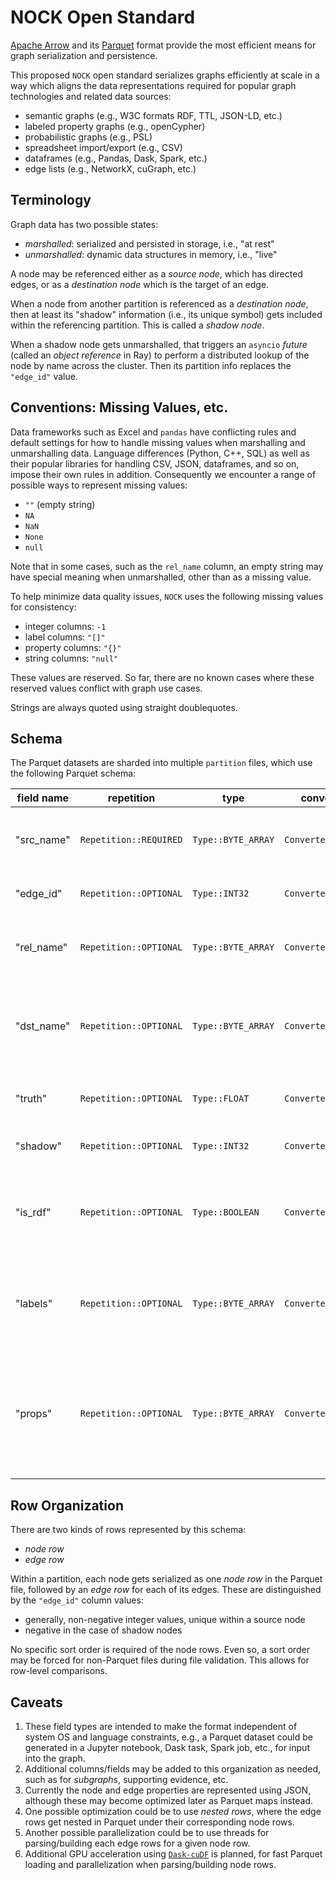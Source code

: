 # NOCK Open Standard

[Apache Arrow](https://arrow.apache.org/docs/index.html) 
and its [Parquet](https://arrow.apache.org/docs/cpp/parquet.html) format
provide the most efficient means for graph serialization and persistence.

This proposed `NOCK` open standard serializes graphs efficiently at
scale in a way which aligns the data representations required for
popular graph technologies and related data sources:

  * semantic graphs (e.g., W3C formats RDF, TTL, JSON-LD, etc.)
  * labeled property graphs (e.g., openCypher)
  * probabilistic graphs (e.g., PSL)
  * spreadsheet import/export (e.g., CSV)
  * dataframes (e.g., Pandas, Dask, Spark, etc.)
  * edge lists (e.g., NetworkX, cuGraph, etc.)


## Terminology

Graph data has two possible states:

  * _marshalled_: serialized and persisted in storage, i.e., "at rest"
  * _unmarshalled_: dynamic data structures in memory, i.e., "live"


A node may be referenced either as a _source node_, which has directed edges, or as a _destination node_ which is the target of an edge.

When a node from another partition is referenced as a _destination node_, then at least its "shadow" information (i.e., its unique symbol) gets included within the referencing partition. This is called a _shadow node_.

When a shadow node gets unmarshalled, that triggers an `asyncio` _future_ (called an _object reference_ in Ray) to perform a distributed lookup of the node by name across the cluster. Then its partition info replaces the `"edge_id"` value.


## Conventions: Missing Values, etc.

Data frameworks such as Excel and `pandas` have conflicting rules and default settings for how to handle missing values when marshalling and unmarshalling data. Language differences (Python, C++, SQL) as well as their popular libraries for handling CSV, JSON, dataframes, and so on, impose their own rules in addition. Consequently we encounter a range of possible ways to represent missing values:

  * `""` (empty string)
  * `NA`
  * `NaN`
  * `None`
  * `null`

Note that in some cases, such as the `rel_name` column, an empty string may have special meaning when unmarshalled, other than as a missing value.

To help minimize data quality issues, `NOCK` uses the following missing values for consistency:

  * integer columns: `-1`
  * label columns: `"[]"`
  * property columns: `"{}"`
  * string columns: `"null"`

These values are reserved. So far, there are no known cases where these reserved values conflict with graph use cases.

Strings are always quoted using straight doublequotes.


## Schema

The Parquet datasets are sharded into multiple `partition` files, which use the following Parquet schema:

| field name | repetition | type | converted type | purpose |
| -- | -- | -- | -- | -- |
| "src_name" | `Repetition::REQUIRED` | `Type::BYTE_ARRAY` | `ConvertedType::UTF8` | unique symbol for a source node (subject) |
| "edge_id" | `Repetition::OPTIONAL` | `Type::INT32` | `ConvertedType::INT_32` | integer identifier for an edge |
| "rel_name" | `Repetition::OPTIONAL` | `Type::BYTE_ARRAY` | `ConvertedType::UTF8` | optional relation symbol for an edge (predicate) |
| "dst_name" | `Repetition::OPTIONAL` | `Type::BYTE_ARRAY` | `ConvertedType::UTF8` | optional unique symbol for a destination node (object) |
| "truth" | `Repetition::OPTIONAL` | `Type::FLOAT` | `ConvertedType::NONE` | "truth" value for a source node |
| "shadow" | `Repetition::OPTIONAL` | `Type::INT32` | `ConvertedType::INT_32` | shadow index; `-1` for local node |
| "is_rdf" | `Repetition::OPTIONAL` | `Type::BOOLEAN` | `ConvertedType::NONE` | boolean flag, true if source node was created through W3C stack |
| "labels" |  `Repetition::OPTIONAL` | `Type::BYTE_ARRAY` | `ConvertedType::UTF8` | source node labels, represented as a comma-delimited string |
| "props" | `Repetition::OPTIONAL` | `Type::BYTE_ARRAY` | `ConvertedType::UTF8` | properties, either for source nodes or edges, represented as a JSON string of key/value pairs |


## Row Organization

There are two kinds of rows represented by this schema:

  - _node row_
  - _edge row_

Within a partition, each node gets serialized as one _node row_ in the Parquet file, followed by an _edge row_ for each of its edges. These are distinguished by the `"edge_id"` column values:

  * generally, non-negative integer values, unique within a source node
  * negative in the case of shadow nodes

No specific sort order is required of the node rows. Even so, a sort order may be forced for non-Parquet files during file validation. This allows for row-level comparisons.


## Caveats

1. These field types are intended to make the format independent of system OS and language constraints, e.g., a Parquet dataset could be generated in a Jupyter notebook, Dask task, Spark job, etc., for input into the graph.
1. Additional columns/fields may be added to this organization as needed, such as for _subgraphs_, supporting evidence, etc.
1. Currently the node and edge properties are represented using JSON, although these may become optimized later as Parquet maps instead.
1. One possible optimization could be to use _nested rows_, where the edge rows get nested in Parquet under their corresponding node rows.
1. Another possible parallelization could be to use threads for parsing/building each edge rows for a given node row.
1. Additional GPU acceleration using [`Dask-cuDF`](https://docs.rapids.ai/api/cudf/stable/10min.html) is planned, for fast Parquet loading and parallelization when parsing/building node rows.
